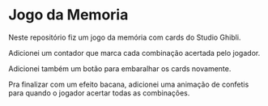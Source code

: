 # Jogo da Memoria

Neste repositório fiz um jogo da memória com cards do Studio Ghibli.

Adicionei um contador que marca cada combinação acertada pelo jogador.

Adicionei também um botão para embaralhar os cards novamente.

Pra finalizar com um efeito bacana, adicionei uma animação de confetis para quando o jogador acertar todas as combinações.